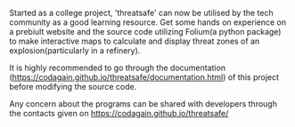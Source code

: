Started as a college project, 'threatsafe' can now be utilised by the tech community as a good learning resource. Get some hands on experience on a prebiult website and the source code utilizing Folium(a python package)
to make interactive maps to calculate and display threat zones of an explosion(particularly in a refinery). 

It is highly recommended to go through the documentation (https://codagain.github.io/threatsafe/documentation.html) of this project before modifying the source code.

Any concern about the programs can be shared with developers through the contacts given on https://codagain.github.io/threatsafe/ 
